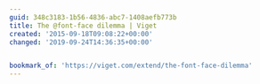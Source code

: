 ```yaml
---
guid: 348c3183-1b56-4836-abc7-1408aefb773b
title: The @font-face dilemma | Viget
created: '2015-09-18T09:08:22+00:00'
changed: '2019-09-24T14:36:35+00:00'


bookmark_of: 'https://viget.com/extend/the-font-face-dilemma'
---
```





